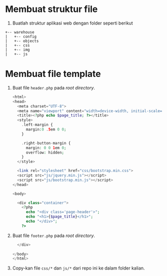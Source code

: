 # Membuat struktur file
1. Buatlah struktur aplikasi web dengan folder seperti berikut
```text
+-- warehouse
|   +-- config
|   +-- objects
|   +-- css
|   +-- img
|   +-- js
```


# Membuat file template
1. Buat file `header.php` pada _root directory_.
    ```php
    <html>
    <head>
      <meta charset="UTF-8">
      <meta name="viewport" content="width=device-width, initial-scale=1">
      <title><?php echo $page_title; ?></title>
      <style>
        .left-margin {
          margin:0 .5em 0 0;
        }
    
        .right-button-margin {
          margin: 0 0 1em 0;
          overflow: hidden;
        }
      </style>
    
      <link rel="stylesheet" href="css/bootstrap.min.css">
      <script src="js/jquery.min.js"></script>
      <script src="js/bootstrap.min.js"></script>
    </head>
    
    <body>
    
      <div class="container">
        <?php
          echo "<div class='page-header'>";
          echo "<h1>{$page_title}</h1>";
          echo "</div>";
        ?>
    ```

2. Buat file `footer.php` pada _root directory_.
    ```php
      </div>
      
    </body>
    </html>
    ```
3. Copy-kan file `css/*` dan `js/*` dari repo ini ke dalam folder kalian.
